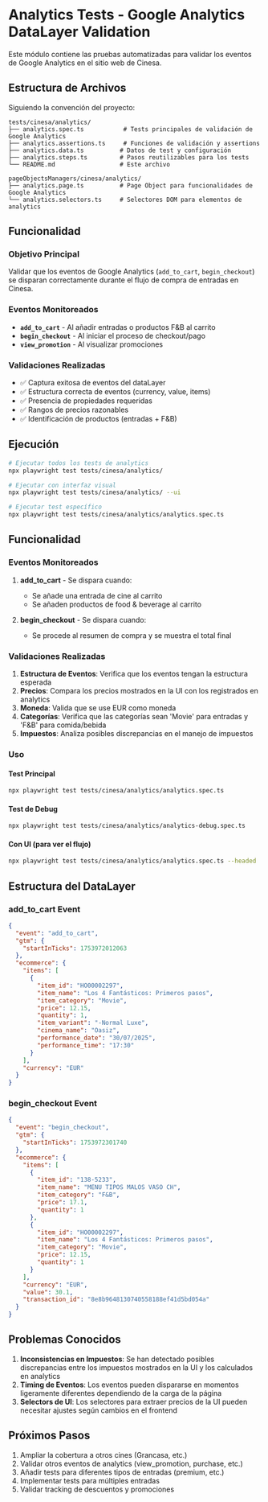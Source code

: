 # Analytics Tests - Google Analytics DataLayer Validation

Este módulo contiene las pruebas automatizadas para validar los eventos de Google Analytics en el sitio web de Cinesa.

## Estructura de Archivos

Siguiendo la convención del proyecto:

```
tests/cinesa/analytics/
├── analytics.spec.ts           # Tests principales de validación de Google Analytics
├── analytics.assertions.ts     # Funciones de validación y assertions
├── analytics.data.ts          # Datos de test y configuración
├── analytics.steps.ts         # Pasos reutilizables para los tests
└── README.md                  # Este archivo
```

```
pageObjectsManagers/cinesa/analytics/
├── analytics.page.ts          # Page Object para funcionalidades de Google Analytics
└── analytics.selectors.ts     # Selectores DOM para elementos de analytics
```

## Funcionalidad

### Objetivo Principal
Validar que los eventos de Google Analytics (`add_to_cart`, `begin_checkout`) se disparan correctamente durante el flujo de compra de entradas en Cinesa.

### Eventos Monitoreados
- **`add_to_cart`** - Al añadir entradas o productos F&B al carrito
- **`begin_checkout`** - Al iniciar el proceso de checkout/pago
- **`view_promotion`** - Al visualizar promociones

### Validaciones Realizadas
- ✅ Captura exitosa de eventos del dataLayer
- ✅ Estructura correcta de eventos (currency, value, items)
- ✅ Presencia de propiedades requeridas
- ✅ Rangos de precios razonables
- ✅ Identificación de productos (entradas + F&B)

## Ejecución

```bash
# Ejecutar todos los tests de analytics
npx playwright test tests/cinesa/analytics/

# Ejecutar con interfaz visual
npx playwright test tests/cinesa/analytics/ --ui

# Ejecutar test específico
npx playwright test tests/cinesa/analytics/analytics.spec.ts
```

## Funcionalidad

### Eventos Monitoreados

1. **add_to_cart** - Se dispara cuando:
   - Se añade una entrada de cine al carrito
   - Se añaden productos de food & beverage al carrito

2. **begin_checkout** - Se dispara cuando:
   - Se procede al resumen de compra y se muestra el total final

### Validaciones Realizadas

1. **Estructura de Eventos**: Verifica que los eventos tengan la estructura esperada
2. **Precios**: Compara los precios mostrados en la UI con los registrados en analytics
3. **Moneda**: Valida que se use EUR como moneda
4. **Categorías**: Verifica que las categorías sean 'Movie' para entradas y 'F&B' para comida/bebida
5. **Impuestos**: Analiza posibles discrepancias en el manejo de impuestos

### Uso

#### Test Principal
```bash
npx playwright test tests/cinesa/analytics/analytics.spec.ts
```

#### Test de Debug
```bash
npx playwright test tests/cinesa/analytics/analytics-debug.spec.ts
```

#### Con UI (para ver el flujo)
```bash
npx playwright test tests/cinesa/analytics/analytics.spec.ts --headed
```

## Estructura del DataLayer

### add_to_cart Event
```json
{
  "event": "add_to_cart",
  "gtm": {
    "startInTicks": 1753972012063
  },
  "ecommerce": {
    "items": [
      {
        "item_id": "HO00002297",
        "item_name": "Los 4 Fantásticos: Primeros pasos",
        "item_category": "Movie",
        "price": 12.15,
        "quantity": 1,
        "item_variant": "-Normal Luxe",
        "cinema_name": "Oasiz",
        "performance_date": "30/07/2025",
        "performance_time": "17:30"
      }
    ],
    "currency": "EUR"
  }
}
```

### begin_checkout Event
```json
{
  "event": "begin_checkout",
  "gtm": {
    "startInTicks": 1753972301740
  },
  "ecommerce": {
    "items": [
      {
        "item_id": "138-5233",
        "item_name": "MENU TIPOS MALOS VASO CH",
        "item_category": "F&B",
        "price": 17.1,
        "quantity": 1
      },
      {
        "item_id": "HO00002297",
        "item_name": "Los 4 Fantásticos: Primeros pasos",
        "item_category": "Movie",
        "price": 12.15,
        "quantity": 1
      }
    ],
    "currency": "EUR",
    "value": 30.1,
    "transaction_id": "8e8b9648130740558188ef41d5bd054a"
  }
}
```

## Problemas Conocidos

1. **Inconsistencias en Impuestos**: Se han detectado posibles discrepancias entre los impuestos mostrados en la UI y los calculados en analytics
2. **Timing de Eventos**: Los eventos pueden dispararse en momentos ligeramente diferentes dependiendo de la carga de la página
3. **Selectors de UI**: Los selectores para extraer precios de la UI pueden necesitar ajustes según cambios en el frontend

## Próximos Pasos

1. Ampliar la cobertura a otros cines (Grancasa, etc.)
2. Validar otros eventos de analytics (view_promotion, purchase, etc.)
3. Añadir tests para diferentes tipos de entradas (premium, etc.)
4. Implementar tests para múltiples entradas
5. Validar tracking de descuentos y promociones
